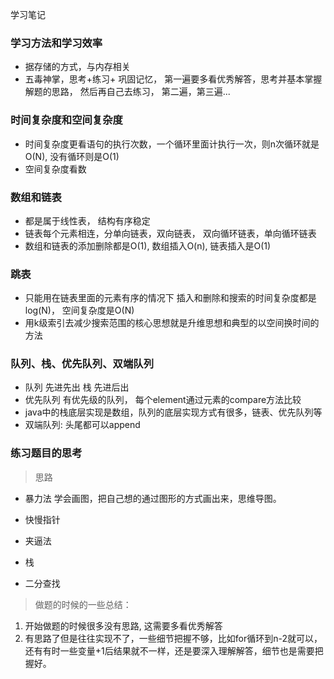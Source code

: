 学习笔记

### 学习方法和学习效率
- 据存储的方式，与内存相关
-  五毒神掌，思考+练习+ 巩固记忆， 第一遍要多看优秀解答，思考并基本掌握解题的思路， 然后再自己去练习， 第二遍，第三遍...
### 时间复杂度和空间复杂度
- 时间复杂度更看语句的执行次数，一个循环里面计执行一次，则n次循环就是O(N), 没有循环则是O(1)
- 空间复杂度看数
### 数组和链表
- 都是属于线性表， 结构有序稳定
- 链表每个元素相连，分单向链表，双向链表， 双向循环链表，单向循环链表
- 数组和链表的添加删除都是O(1),  数组插入O(n),  链表插入是O(1)
 
### 跳表 
- 只能用在链表里面的元素有序的情况下 插入和删除和搜索的时间复杂度都是log(N)， 空间复杂度是O(N)
- 用k级索引去减少搜索范围的核心思想就是升维思想和典型的以空间换时间的方法

### 队列、栈、优先队列、双端队列
- 队列 先进先出 栈 先进后出
- 优先队列 有优先级的队列， 每个element通过元素的compare方法比较
- java中的栈底层实现是数组，队列的底层实现方式有很多，链表、优先队列等
- 双端队列: 头尾都可以append
### 练习题目的思考
> 思路
- 暴力法 学会画图，把自己想的通过图形的方式画出来，思维导图。
   
     
    
- 快慢指针
- 夹逼法
- 栈
- 二分查找
> 做题的时候的一些总结：
1. 开始做题的时候很多没有思路, 这需要多看优秀解答
2. 有思路了但是往往实现不了，一些细节把握不够，比如for循环到n-2就可以，还有有时一些变量+1后结果就不一样，还是要深入理解解答，细节也是需要把握好。
